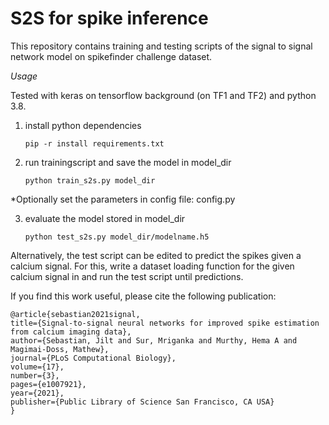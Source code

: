 # S2S for spike inference
This repository contains training and testing scripts of the signal to signal network model on spikefinder challenge dataset.

*Usage*

Tested with keras on tensorflow background (on TF1 and TF2) and python 3.8.

 1. install python dependencies

		pip -r install requirements.txt

 2. run trainingscript and save the model in model_dir

		python train_s2s.py model_dir

 *Optionally set the parameters in config file: config.py

 3. evaluate the model stored in model_dir

		python test_s2s.py model_dir/modelname.h5

Alternatively, the test script can be edited to predict the spikes given a calcium signal. For this, write a dataset loading function for the given calcium signal in and run the test script until predictions.

If you find this work useful, please cite the following publication:


	@article{sebastian2021signal,
  	title={Signal-to-signal neural networks for improved spike estimation from calcium imaging data},
  	author={Sebastian, Jilt and Sur, Mriganka and Murthy, Hema A and Magimai-Doss, Mathew},
  	journal={PLoS Computational Biology},
  	volume={17},
  	number={3},
  	pages={e1007921},
  	year={2021},
  	publisher={Public Library of Science San Francisco, CA USA}
	}

